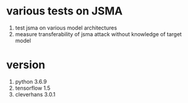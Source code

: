 # various tests on JSMA
1. test jsma on various model architectures
2. measure transferability of jsma attack without knowledge of target model

# version
1. python 3.6.9
2. tensorflow 1.5
3. cleverhans 3.0.1
